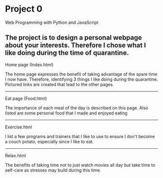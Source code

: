 # Project 0

Web Programming with Python and JavaScript

The project is to design a personal webpage about your interests.  Therefore I chose what I like doing during the time of quarantine.
---

Home page (Index.html)

The home page expresses the benefit of taking advantage of the spare time I now have. Therefore, identifying 3 things I like doing during the quarantine.  Pictured links are created that lead to the other pages.  

---
Eat page (Food.html)

The importance of each meal of the day is described on this page.  Also listed are some personal food that I made and enjoyed eating

---
Exercise.html

I list a few programs and trainers that I like to use to ensure I don't become a couch potato, especially since I like to eat.

---
Relax.html

The benefits of taking time not to just watch movies all day but take time to self-care as stresses may build during this time.
